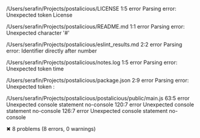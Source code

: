 
/Users/serafin/Projects/postalicious/LICENSE
  1:5  error  Parsing error: Unexpected token License

/Users/serafin/Projects/postalicious/README.md
  1:1  error  Parsing error: Unexpected character '#'

/Users/serafin/Projects/postalicious/eslint_results.md
  2:2  error  Parsing error: Identifier directly after number

/Users/serafin/Projects/postalicious/notes.log
  1:5  error  Parsing error: Unexpected token time

/Users/serafin/Projects/postalicious/package.json
  2:9  error  Parsing error: Unexpected token :

/Users/serafin/Projects/postalicious/postalicious/public/main.js
   63:5  error  Unexpected console statement  no-console
  120:7  error  Unexpected console statement  no-console
  126:7  error  Unexpected console statement  no-console

✖ 8 problems (8 errors, 0 warnings)
